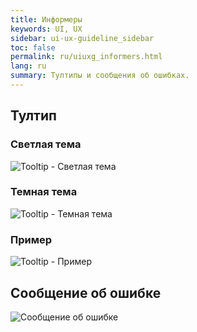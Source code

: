 ```yaml
---
title: Информеры
keywords: UI, UX
sidebar: ui-ux-guideline_sidebar
toc: false
permalink: ru/uiuxg_informers.html
lang: ru
summary: Тултипы и сообщения об ошибках.
---
```


## Тултип

### Светлая тема

![Tooltip - Светлая тема](../../../images/pages/guides/ui-ux-guideline/uiuxg_informers/1.png)

### Темная тема

![Tooltip - Темная тема](../../../images/pages/guides/ui-ux-guideline/uiuxg_informers/2.png)

### Пример

![Tooltip - Пример](../../../images/pages/guides/ui-ux-guideline/uiuxg_informers/3.png)

## Сообщение об ошибке

![Сообщение об ошибке](../../../images/pages/guides/ui-ux-guideline/uiuxg_informers/4.png)
